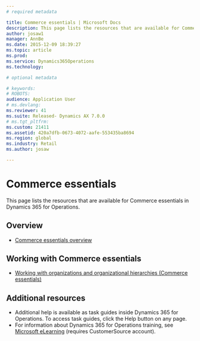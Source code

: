 ```yaml
---
# required metadata

title: Commerce essentials | Microsoft Docs
description: This page lists the resources that are available for Commerce essentials in Dynamics 365 for Operations.
author: josaw1
manager: AnnBe
ms.date: 2015-12-09 18:39:27
ms.topic: article
ms.prod: 
ms.service: Dynamics365Operations
ms.technology: 

# optional metadata

# keywords: 
# ROBOTS: 
audience: Application User
# ms.devlang: 
ms.reviewer: 41
ms.suite: Released- Dynamics AX 7.0.0
# ms.tgt_pltfrm: 
ms.custom: 21411
ms.assetid: 420a7dfb-0673-4072-aafe-553435ba8694
ms.region: global
ms.industry: Retail
ms.author: josaw

---
```


# Commerce essentials

This page lists the resources that are available for Commerce essentials in Dynamics 365 for Operations.

Overview
--------

-   [Commerce essentials overview](https://docs.microsoft.com/en-us/dynamics365/operations/retail/commerce-essentials)

## Working with Commerce essentials
-   [Working with organizations and organizational hierarchies (Commerce essentials)](https://docs.microsoft.com/en-us/dynamics365/operations/retail/working-with-organizations-and-organizational-hierarchies-commerce-essentials)

## []()Additional resources
-   Additional help is available as task guides inside Dynamics 365 for Operations. To access task guides, click the Help button on any page.
-   For information about Dynamics 365 for Operations training, see [Microsoft eLearning](https://mbs2.microsoft.com/members/elearning/dynamicstrainingcert.aspx) (requires CustomerSource account).



